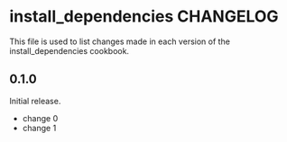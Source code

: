 # install_dependencies CHANGELOG

This file is used to list changes made in each version of the install_dependencies cookbook.

## 0.1.0

Initial release.

- change 0
- change 1
